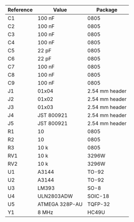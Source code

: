 | Reference | Value          | Package        |
|-----------|----------------|----------------|
| C1        | 100 nF         | 0805           |
| C2        | 100 nF         | 0805           |
| C3        | 100 nF         | 0805           |
| C4        | 100 nF         | 0805           |
| C5        | 22 pF          | 0805           |
| C6        | 22 pF          | 0805           |
| C7        | 100 nF         | 0805           |
| C8        | 100 nF         | 0805           |
| C9        | 100 nF         | 0805           |
| J1        | 01x04          | 2.54 mm header |
| J2        | 01x02          | 2.54 mm header |
| J3        | 01x03          | 2.54 mm header |
| J4        | JST 800921     | 2.54 mm header |
| J5        | JST 800921     | 2.54 mm header |
| R1        | 10             | 0805           |
| R2        | 10             | 0805           |
| R3        | 10 k           | 0805           |
| RV1       | 10 k           | 3296W          |
| RV2       | 10 k           | 3296W          |
| U1        | A3144          | TO-92          |
| U2        | A3144          | TO-92          |
| U3        | LM393          | SO-8           |
| U4        | ULN2803ADW     | SOIC-18        |
| U5        | ATMEGA 328P-AU | TQFP-32        |
| Y1        | 8 MHz          | HC49U          |
